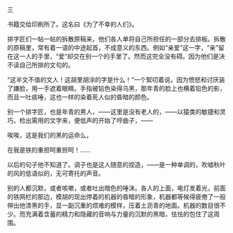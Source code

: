 三

  

书籍交给印刷所了。这名曰《为了不幸的人们》。

排字匠们一帖一帖的拆散原稿来，他们各人单将自己所担任的一部分去排板。拆散的原稿里，常有着一语的中途起首，不成意义的东西。例如“亲爱”这一字，“亲”留在这一人的手里，“爱”却交在别一个的手里了。然而这完全没有碍。因为他们是决不读自己所排的文句的。

“这半文不值的文人！这胡里胡涂的字是什么！”一个絮叨着说，因为愤怒和讨厌装了嫌脸，用一手遮着眼睛。手指被铅色染得乌黑，那年青的脸上也横着铅色的影，而且一吐痰唾，这也一样的染着死人似的昏暗的颜色。

别一个排字匠，也是年青的男人，——这里是没有老人的，——以猿类的敏捷和灵巧，检出需用的文字来，便低声的开始了哼曲子，——

  

唉唉，这是我们的黑的运命么，

在我是铁的重担呵重担呵！……

  

以后的句子他不知道了。调子也是这人随意的捏造，——是一种单调的，吹嘘秋叶的风的低语似的，无可寄托的声音。

别的人都沉默，或者咳嗽，或者吐出暗色的唾沫。各人的上面，电灯发着光，前面的铁网栏的那边，模胡的现出停着的机器的昏暗的形象，机器都等候得疲倦了一般伸出他漆黑的手，显一副沉重的烦难的模样，压着土沥青的地面。机器的数目很不少。而充满着含蓄的精力和隐藏的音响与力量的沉默的黑暗，怯怯的包住了这周围。